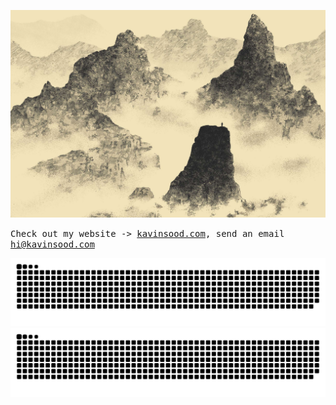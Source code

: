 ![](Tranquility.png)

<samp>
  Check out my website -> <a href="https://kavinsood.com">kavinsood.com</a>, send an email <a href="mailto:hi@kavinsood.com">hi@kavinsood.com</a>

</samp>

![github contribution grid snake animation](https://raw.githubusercontent.com/k2s09/k2s09/output/github-contribution-grid-snake-dark.svg#gh-dark-mode-only)
![github contribution grid snake animation](https://raw.githubusercontent.com/k2s09/k2s09/output/github-contribution-grid-snake.svg#gh-light-mode-only)
